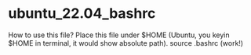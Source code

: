 # ubuntu_22.04_bashrc

How to use this file?
  Place this file under $HOME (Ubuntu, you keyin $HOME in terminal, it would show absolute path).
  source .bashrc (work!)
  

